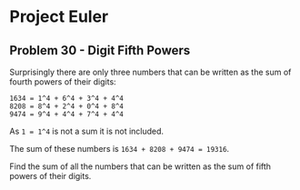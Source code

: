 # Project Euler

## Problem 30 - Digit Fifth Powers

Surprisingly there are only three numbers that can be written as the sum of fourth powers of their digits:

    1634 = 1^4 + 6^4 + 3^4 + 4^4
    8208 = 8^4 + 2^4 + 0^4 + 8^4
    9474 = 9^4 + 4^4 + 7^4 + 4^4

As `1 = 1^4` is not a sum it is not included.

The sum of these numbers is `1634 + 8208 + 9474 = 19316`.

Find the sum of all the numbers that can be written as the sum of fifth powers of their digits.
